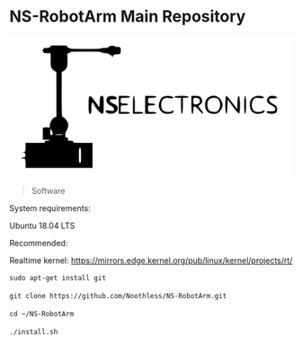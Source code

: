 # NS-RobotArm Main Repository

![logo](images/robot_icon_and_logo.jpg)

> Software

System requirements:

Ubuntu 18.04 LTS

Recommended:

Realtime kernel: https://mirrors.edge.kernel.org/pub/linux/kernel/projects/rt/

```
sudo apt-get install git

git clone https://github.com/Noothless/NS-RobotArm.git

cd ~/NS-RobotArm

./install.sh
```
